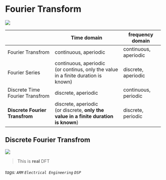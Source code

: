 # Fourier Transform

![](https://i.imgur.com/1azPCn2.png)


|   | Time domain | frequency domain |
| -------- | -------- | -------- |
| Fourier Transfrom     | continuous, aperiodic     | continuous, aperiodic      |
| Fourier Series     | continuous, aperiodic <br/> (or continus, only the value in a finite duration is known)    | discrete, aperiodic       |
| Discrete Time Fourier Transfrom     | discrete, aperiodic     | continuous, periodic      |
| **Discrete Fourier Transfrom**     | discrete, aperiodic <br/> (or discrete, **only the value in a finite duration is known**)     | discrete, periodic      |



## Discrete Fourier Transfrom

![](https://i.imgur.com/11AypPZ.png)

> This is **real** DFT
































































###### tags: `ARM` `Electrical Engineering` `DSP`